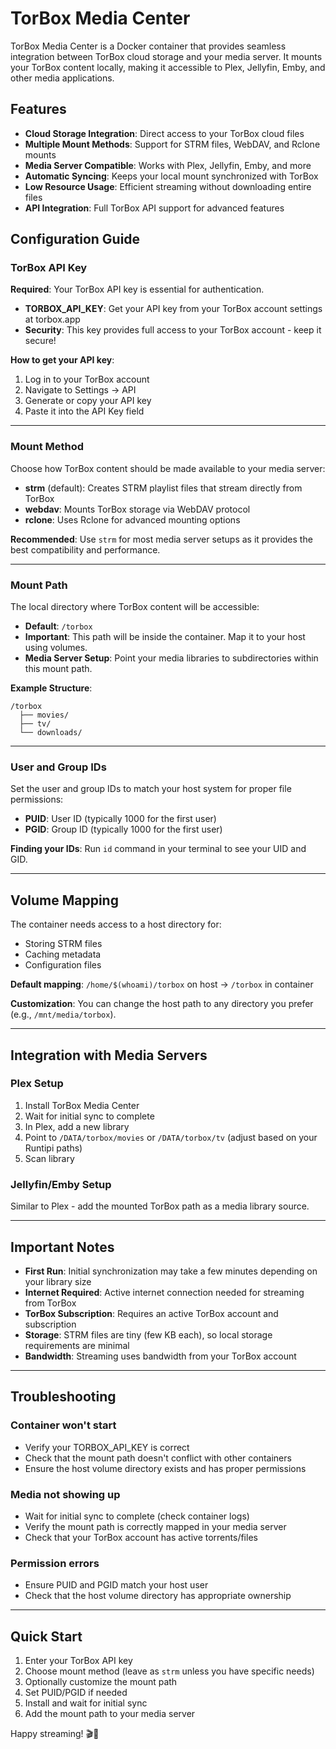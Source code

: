 # TorBox Media Center

TorBox Media Center is a Docker container that provides seamless integration between TorBox cloud storage and your media server. It mounts your TorBox content locally, making it accessible to Plex, Jellyfin, Emby, and other media applications.

## Features

* **Cloud Storage Integration**: Direct access to your TorBox cloud files
* **Multiple Mount Methods**: Support for STRM files, WebDAV, and Rclone mounts
* **Media Server Compatible**: Works with Plex, Jellyfin, Emby, and more
* **Automatic Syncing**: Keeps your local mount synchronized with TorBox
* **Low Resource Usage**: Efficient streaming without downloading entire files
* **API Integration**: Full TorBox API support for advanced features

## Configuration Guide

### TorBox API Key

**Required**: Your TorBox API key is essential for authentication.

* **TORBOX_API_KEY**: Get your API key from your TorBox account settings at torbox.app
* **Security**: This key provides full access to your TorBox account - keep it secure!

**How to get your API key**:
1. Log in to your TorBox account
2. Navigate to Settings → API
3. Generate or copy your API key
4. Paste it into the API Key field

---

### Mount Method

Choose how TorBox content should be made available to your media server:

* **strm** (default): Creates STRM playlist files that stream directly from TorBox
* **webdav**: Mounts TorBox storage via WebDAV protocol
* **rclone**: Uses Rclone for advanced mounting options

**Recommended**: Use `strm` for most media server setups as it provides the best compatibility and performance.

---

### Mount Path

The local directory where TorBox content will be accessible:

* **Default**: `/torbox`
* **Important**: This path will be inside the container. Map it to your host using volumes.
* **Media Server Setup**: Point your media libraries to subdirectories within this mount path.

**Example Structure**:
```
/torbox
  ├── movies/
  ├── tv/
  └── downloads/
```

---

### User and Group IDs

Set the user and group IDs to match your host system for proper file permissions:

* **PUID**: User ID (typically 1000 for the first user)
* **PGID**: Group ID (typically 1000 for the first user)

**Finding your IDs**: Run `id` command in your terminal to see your UID and GID.

---

## Volume Mapping

The container needs access to a host directory for:
* Storing STRM files
* Caching metadata
* Configuration files

**Default mapping**: `/home/$(whoami)/torbox` on host → `/torbox` in container

**Customization**: You can change the host path to any directory you prefer (e.g., `/mnt/media/torbox`).

---

## Integration with Media Servers

### Plex Setup
1. Install TorBox Media Center
2. Wait for initial sync to complete
3. In Plex, add a new library
4. Point to `/DATA/torbox/movies` or `/DATA/torbox/tv` (adjust based on your Runtipi paths)
5. Scan library

### Jellyfin/Emby Setup
Similar to Plex - add the mounted TorBox path as a media library source.

---

## Important Notes

* **First Run**: Initial synchronization may take a few minutes depending on your library size
* **Internet Required**: Active internet connection needed for streaming from TorBox
* **TorBox Subscription**: Requires an active TorBox account and subscription
* **Storage**: STRM files are tiny (few KB each), so local storage requirements are minimal
* **Bandwidth**: Streaming uses bandwidth from your TorBox account

---

## Troubleshooting

### Container won't start
- Verify your TORBOX_API_KEY is correct
- Check that the mount path doesn't conflict with other containers
- Ensure the host volume directory exists and has proper permissions

### Media not showing up
- Wait for initial sync to complete (check container logs)
- Verify the mount path is correctly mapped in your media server
- Check that your TorBox account has active torrents/files

### Permission errors
- Ensure PUID and PGID match your host user
- Check that the host volume directory has appropriate ownership

---

## Quick Start

1. Enter your TorBox API key
2. Choose mount method (leave as `strm` unless you have specific needs)
3. Optionally customize the mount path
4. Set PUID/PGID if needed
5. Install and wait for initial sync
6. Add the mount path to your media server

Happy streaming! 🎬🍿